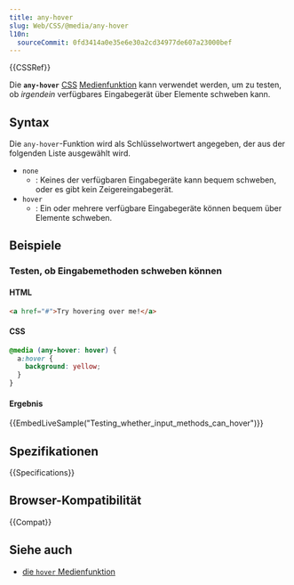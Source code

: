 ```yaml
---
title: any-hover
slug: Web/CSS/@media/any-hover
l10n:
  sourceCommit: 0fd3414a0e35e6e30a2cd34977de607a23000bef
---
```


{{CSSRef}}

Die **`any-hover`** [CSS](/de/docs/Web/CSS) [Medienfunktion](/de/docs/Web/CSS/@media#media_features) kann verwendet werden, um zu testen, ob _irgendein_ verfügbares Eingabegerät über Elemente schweben kann.

## Syntax

Die `any-hover`-Funktion wird als Schlüsselwortwert angegeben, der aus der folgenden Liste ausgewählt wird.

- `none`
  - : Keines der verfügbaren Eingabegeräte kann bequem schweben, oder es gibt kein Zeigereingabegerät.
- `hover`
  - : Ein oder mehrere verfügbare Eingabegeräte können bequem über Elemente schweben.

## Beispiele

### Testen, ob Eingabemethoden schweben können

#### HTML

```html
<a href="#">Try hovering over me!</a>
```

#### CSS

```css
@media (any-hover: hover) {
  a:hover {
    background: yellow;
  }
}
```

#### Ergebnis

{{EmbedLiveSample("Testing_whether_input_methods_can_hover")}}

## Spezifikationen

{{Specifications}}

## Browser-Kompatibilität

{{Compat}}

## Siehe auch

- [die `hover` Medienfunktion](/de/docs/Web/CSS/@media/hover)
